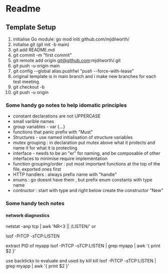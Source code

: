 # Readme #

## Template Setup ##

1. initialise Go module: go mod initi github.com/mjdilworth/<name>
2. initialse git (git init -b main)
3. git add README.md
4. git commit -m "first commit"
5. git remote add origin git@github.com:mjdilworth/<reponame>.git
6. git push -u origin main 
7. git config --global alias.pushfwl "push --force-with-lease"
8. original template is in main branch and i make new branches for each test meeting.
9. git checkout -b <branch name>
10. git push -u origin <branch>

### Some handy go notes to help idomatic principles

- constant declarations are not UPPERCASE
- small varible names
- group variables - var {...}
- functions that panic prefix with "Must"
- Structures - use named initialisation of structure variables
- mutex grouping : in declaration put mutex above what it protects and name it for what it is protecting
- interface - needs to be an "er" for naming, and be composable of other interfaces to minimise require implementation
- function grouping/order : put most important functions at the top of the file, exported ones first
- HTTP handlers : always prefix name with "handle"
- enums : go doesnt have them , but prefix enum constants with type name
- contructor : start with type and right below create the constructor "New"


### Some handy tech notes
#### network diagnostics
netstat -anp tcp | awk 'NR<3 || /LISTEN/'
or

lsof -PiTCP -sTCP:LISTEN

extract PID of myapp
lsof -PiTCP -sTCP:LISTEN | grep myapp | awk '{ print $2 }'

use backticks to evaluate and used by kill kill lsof -PiTCP -sTCP:LISTEN | grep myapp | awk '{ print $2 }'
